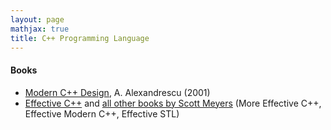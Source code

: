 ```yaml
---
layout: page
mathjax: true
title: C++ Programming Language
---
```


#### Books
* [Modern C++ Design](https://www.amazon.com/Modern-Design-Generic-Programming-Patterns/dp/0201704315), A. Alexandrescu (2001)
* [Effective C++](https://www.amazon.com/Effective-Specific-Improve-Programs-Designs/dp/0321334876/) and [all other books by Scott Meyers](https://www.amazon.com/Scott-Meyers/e/B004BBEYYW?ref=sr_ntt_srch_lnk_1&qid=1613752552&sr=1-1) (More Effective C++, Effective Modern C++, Effective STL)

